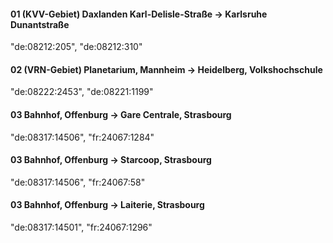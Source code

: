 #### 01 (KVV-Gebiet) Daxlanden Karl-Delisle-Straße -> Karlsruhe Dunantstraße
"de:08212:205", "de:08212:310"
#### 02 (VRN-Gebiet) Planetarium, Mannheim -> Heidelberg, Volkshochschule 
"de:08222:2453", "de:08221:1199"
#### 03 Bahnhof, Offenburg -> Gare Centrale, Strasbourg
"de:08317:14506", "fr:24067:1284"
#### 03 Bahnhof, Offenburg -> Starcoop, Strasbourg
"de:08317:14506", "fr:24067:58"
#### 03 Bahnhof, Offenburg -> Laiterie, Strasbourg
"de:08317:14501", "fr:24067:1296"